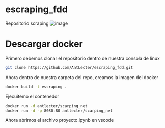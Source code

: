 # escraping_fdd
Repositorio scraping
![image](https://github.com/AntLecter/escraping_fdd/assets/78458573/d0935101-2a9d-40f9-bcad-48778bc265e2)

# Descargar docker 
Primero debemos clonar el repositorio dentro de nuestra consola de linux
```bash
git clone https://github.com/AntLecter/escraping_fdd.git
```
Ahora dentro de nuestra carpeta del repo,  creamos la imagen del docker  
```bash
docker build -t escraping . 
```
Ejecuitemo el contenedor 
```bash
docker run -d antlecter/scarping_net
docker run -d -p 8080:80 antlecter/scarping_net

```
Ahora abrimos el archivo proyecto.ipynb en vscode 
